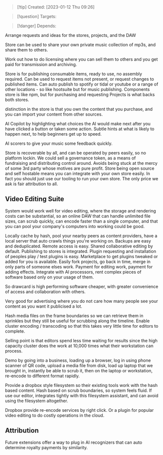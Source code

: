 
>[!tip] Created: [2023-01-12 Thu 09:26]

>[!question] Targets: 

>[!danger] Depends: 

Arrange requests and ideas for the stores, projects, and the DAW

Store can be used to share your own private music collection of mp3s, and share them to others.

Work out how to do licensing where you can sell them to others and you get paid for transmission and archiving.

Store is for publishing consumable items, ready to use, no assembly required.  Can be used to request items not present, or request changes to published items.  Can auto publish to spotify or tidal or youtube or a range of other locations - so like hootsuite but for music publishing.
Components store is like npm, but for purchasing and requesting
Projects is what backs both stores.

distinction in the store is that you own the content that you purchase, and you can import your content from other sources.

AI Copilot by highlighting what choices the AI would make next after you have clicked a button or taken some action.  Subtle hints at what is likely to happen next, to help beginners get up to speed.

AI scorers to give your music some feedback quickly.

Store is recoverable by all, and can be operated by peers easily, so no platform lockin.  We could sell a governance token, as a means of fundraising and distributing control around.  Avoids being stuck at the mercy of some 3rd party whose motives are pure profit.  Store being open source and self hostable means you can integrate with your own store easily.  In fact you should just use our tooling to run your own store.  The only price we ask is fair attribution to all.

## Video Editing Suite
System would work well for video editing, where the storage and rendering costs can be substantial, so an online DAW that can handle unlimited file sizes, can scrub quickly, can encode faster than a single computer, and that you can pool your company's computers into working could be good.

Locally cache by hash, pool your nearby peers as content providers, have a local server that auto crawls things you're working on.  Backups are easy and deduplicated.  Remote access is easy.  Shared collaborative editing by default.  Publishing to stores is integrated.  Plugin requesting and installation of peoples play / test plugins is easy.  Marketplace to get plugins tweaked or added for you is available.  Easily fork projects, go back in time, merge in only parts of someone elses work.  Payment for editing work, payment for adding effects.  Integrate with AI processors, rent complex pieces of software based only on your usage of them.

So drawcard is high performing software cheaper, with greater convenience of access and collaboration with others.

Very good for advertising where you do not care how many people see your content as you want it publicised a lot.

Hash media files on the frame boundaries so we can retrieve them in sprinkles but they still be useful for scrubbing along the timeline.  Enable cluster encoding / transcoding so that this takes very little time for editors to complete.

Selling point is that editors spend less time waiting for results since the high capacity cluster does the work at 10,000 times what their workstation can process.

Demo by going into a business, loading up a browser, log in using phone scanner of QR code, upload a media file from disk, load up laptop that we brought in, instantly be able to scrub it, then on the laptop or workstation, re-encode to different format rapidly.

Provide a dropbox style filesystem so their existing tools work with the hash based content.  Hash based on scrub boundaries, so system feels fluid.  If use our editor, integrates tightly with this filesystem assistant, and can avoid using the filesystem altogether.

Dropbox provide re-encode services by right click.  Or a plugin for popular video editing to do costly operations in the cloud.

## Attribution
Future extensions offer a way to plug in AI recognizers that can auto determine royalty payments by similarity. 